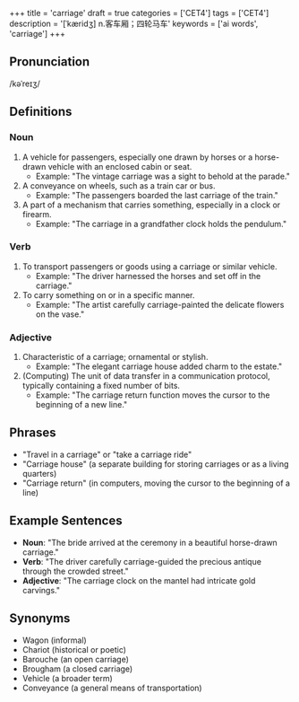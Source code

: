 +++
title = 'carriage'
draft = true
categories = ['CET4']
tags = ['CET4']
description = '[ˈkæridʒ] n.客车厢；四轮马车'
keywords = ['ai words', 'carriage']
+++

## Pronunciation
/kəˈreɪʒ/

## Definitions
### Noun
1. A vehicle for passengers, especially one drawn by horses or a horse-drawn vehicle with an enclosed cabin or seat.
   - Example: "The vintage carriage was a sight to behold at the parade."
2. A conveyance on wheels, such as a train car or bus.
   - Example: "The passengers boarded the last carriage of the train."
3. A part of a mechanism that carries something, especially in a clock or firearm.
   - Example: "The carriage in a grandfather clock holds the pendulum."

### Verb
1. To transport passengers or goods using a carriage or similar vehicle.
   - Example: "The driver harnessed the horses and set off in the carriage."
2. To carry something on or in a specific manner.
   - Example: "The artist carefully carriage-painted the delicate flowers on the vase."

### Adjective
1. Characteristic of a carriage; ornamental or stylish.
   - Example: "The elegant carriage house added charm to the estate."
2. (Computing) The unit of data transfer in a communication protocol, typically containing a fixed number of bits.
   - Example: "The carriage return function moves the cursor to the beginning of a new line."

## Phrases
- "Travel in a carriage" or "take a carriage ride"
- "Carriage house" (a separate building for storing carriages or as a living quarters)
- "Carriage return" (in computers, moving the cursor to the beginning of a line)

## Example Sentences
- **Noun**: "The bride arrived at the ceremony in a beautiful horse-drawn carriage."
- **Verb**: "The driver carefully carriage-guided the precious antique through the crowded street."
- **Adjective**: "The carriage clock on the mantel had intricate gold carvings."

## Synonyms
- Wagon (informal)
- Chariot (historical or poetic)
- Barouche (an open carriage)
- Brougham (a closed carriage)
- Vehicle (a broader term)
- Conveyance (a general means of transportation)
